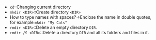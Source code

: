 - `cd`::Changing current directory 
- `mkdir <DIR>`::Create directory `<DIR>` 
- How to type names with spaces?→Enclose the name in double quotes, for example `mkdir "My Cats"`
- `rmdir <DIR>`::Delete an empty directory `DIR`.
- `rmdir /S <DIR>`::Delete a directory `DIR` and all its folders and files in it.
